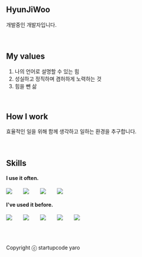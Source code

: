 ## HyunJiWoo
개발중인 개발자입니다.
<br />
<br />
<br />
## My values
1. 나의 언어로 설명할 수 있는 힘<br />
2. 성실하고 정직하며 겸허하게 노력하는 것<br />
3. 힘을 뺀 삶<br />
<br />

## How I work <br />
효율적인 일을 위해 함께 생각하고 일하는 환경을 추구합니다.
<br />
<br />
<br />
## Skills
#### I use it often.

<div style="display:flex;gap:30px;flex-wrap:wrap;">
  <img src="https://img.shields.io/badge/js-F7DF1E?style=for-the-badge&logo=javascript&logoColor=black">
  <img src="https://img.shields.io/badge/express-000000?style=for-the-badge&logo=express&logoColor=white">
  <img src="https://img.shields.io/badge/MySQL-4479A1?style=for-the-badge&logo=mysql&logoColor=white">
  <img src="https://img.shields.io/badge/Unity-000000?style=for-the-badge&logo=unity&logoColor=white">
</div>

#### I've used it before.
<div style="display:flex;gap:30px;flex-wrap:wrap;">
   <img src="https://img.shields.io/badge/Android-3DDC84?style=for-the-badge&logo=android&logoColor=white">
  <img src="https://img.shields.io/badge/Java-007396?style=for-the-badge&logo=Java&logoColor=white">
  <img src="https://img.shields.io/badge/Docker-2496ED?style=for-the-badge&logo=Docker&logoColor=white">
  <img src="https://img.shields.io/badge/Kubernetes-326CE5?style=for-the-badge&logo=Kubernetes&logoColor=white">
  <img src="https://img.shields.io/badge/AWS-232F3E?style=for-the-badge&logo=amazon&logoColor=white">
</div>
<br />
<br />
<br />

Copyright ⓒ startupcode yaro
